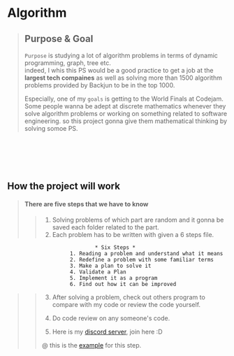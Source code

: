 # Algorithm

> ## Purpose & Goal
> `Purpose` is studying a lot of algorithm problems in terms of dynamic programming, graph, tree etc.  
> indeed, I whis this PS would be a good practice to get a job at the **largest tech compaines** as well as
> solving more than 1500 algorithm problems provided by Backjun to be in the top 1000.
> 
> Especially, one of my `goals` is getting to the World Finals at Codejam. Some people wanna be adept at discrete mathematics 
> whenever they solve algorithm problems or working on something related to software engineering. so this project gonna give them
> mathematical thinking by solving somoe PS.  


<br />
<br />
<br />
<br />
   
## How the project will work

> #### There are five steps that we have to know
>
>
>> 1. Solving problems of which part are random and it gonna be saved each folder related to the part.
>> 2. Each problem has to be written with given a 6 steps file.
>>	
```						  
							* Six Steps *
					1. Reading a problem and understand what it means
					2. Redefine a problem with some familiar terms
					3. Make a plan to solve it
					4. Validate a Plan
					5. Implement it as a program
					6. Find out how it can be improved
```
>>
>> 3. After solving a problem, check out others program to compare with my code or review the code yourself.
>>
>> 4. Do code review on any someone's code.
>>
>> 5. Here is my [discord server](https://discord.gg/XGZPkh), join here :D
>>
>>
>> @ this is the [example](https://github.com/DevStevenLee/Algorithm/tree/master/BinarySearch/WeightLimit_1939) for this step.
>>




